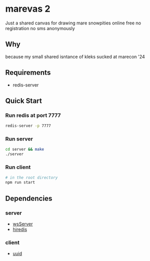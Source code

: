 # marevas 2

Just a shared canvas for drawing mare snowpities online free no registration no sms anonymously

## Why

because my small shared isntance of kleks sucked at marecon '24

## Requirements

- redis-server

## Quick Start

### Run redis at port 7777

```bash
redis-server -p 7777
```

### Run server

```bash
cd server && make
./server
```

### Run client

```bash
# in the root directory
npm run start
```

## Dependencies

### server

- [wsServer](https://github.com/Theldus/wsServer/tree/master)
- [hiredis](https://github.com/redis/hiredis)

### client

- [uuid](https://www.npmjs.com/package/uuid)
